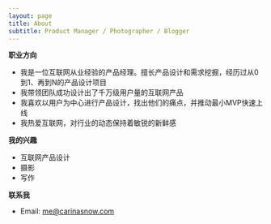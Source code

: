 ```yaml
---
layout: page
title: About
subtitle: Product Manager / Photographer / Blogger
---
```


**职业方向**

- 我是一位互联网从业经验的产品经理。擅长产品设计和需求挖掘，经历过从0到1、再到N的产品设计项目
- 我带领团队成功设计出了千万级用户量的互联网产品
- 我喜欢以用户为中心进行产品设计，找出他们的痛点，并推动最小MVP快速上线
- 我热爱互联网，对行业的动态保持着敏锐的新鲜感

**我的兴趣**

- 互联网产品设计
- 摄影
- 写作

**联系我**

- Email: me@carinasnow.com
